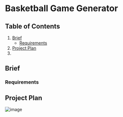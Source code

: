# Basketball Game Generator


## Table of Contents

1. [Brief](https://github.com/umayr12/SFIA2#brief)
    + [Requirements](https://github.com/umayr12/SFIA2#requirements)
2. [Project Plan](https://github.com/umayr12/SFIA2#project-plan)
3. 


## Brief
### Requirements
## Project Plan

![image](https://user-images.githubusercontent.com/84901993/126125505-be170ffa-3beb-4f33-9a00-f0f4906e7ed8.png)

